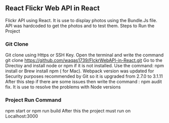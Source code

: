 ## React Flickr Web API in React
 Flickr API using React. It is use to display photos using the Bundle.Js file. API was hardcoded to get the photos and to test them.
 Steps to Run the Project
### Git Clone
Git clone using Https or SSH Key.  Open the terminal and write the command
git clone https://github.com/waqas1739/FlckrWebAPI-in-React.git
Go to the Directoy and install node or npm if it is not installed. Use the command: npm install or Brew install npm ( for Mac). Webpack version was updated for Security purposes recommended by Git so it is upgraded from 2.7.0 to 3.1.11
After this step if there are some issues then write the command : npm audit fix. It is use to resolve the problems with Node versions
###  Project Run Command
npm start or npm run build
After this the project must run on Localhost:3000
			
